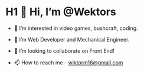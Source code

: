 # H1 👋 Hi, I’m @Wektors
- 👀 I’m interested in video games, bushcraft, coding.

- 🌱 I’m Web Developer and Mechanical Engineer.

- 💞️ I’m looking to collaborate on Front End!

- 📫 How to reach me - wiktorm16@gmail.com

<!---
Wektors/Wektors is a ✨ special ✨ repository because its `README.md` (this file) appears on your GitHub profile.
You can click the Preview link to take a look at your changes.
--->
